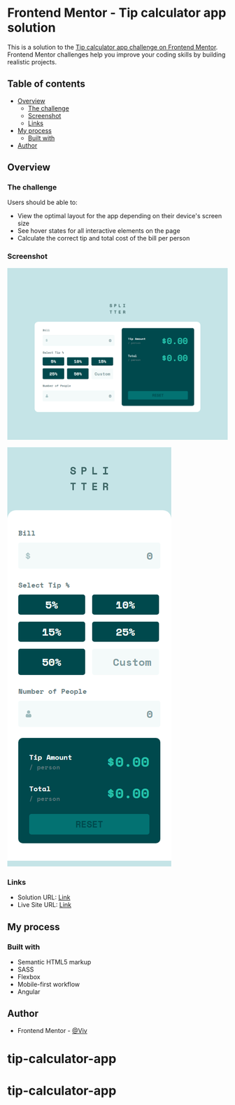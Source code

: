 # Frontend Mentor - Tip calculator app solution

This is a solution to the [Tip calculator app challenge on Frontend Mentor](https://www.frontendmentor.io/challenges/tip-calculator-app-ugJNGbJUX). Frontend Mentor challenges help you improve your coding skills by building realistic projects.

## Table of contents

- [Overview](#overview)
  - [The challenge](#the-challenge)
  - [Screenshot](#screenshot)
  - [Links](#links)
- [My process](#my-process)
  - [Built with](#built-with)
- [Author](#author)

## Overview

### The challenge

Users should be able to:

- View the optimal layout for the app depending on their device's screen size
- See hover states for all interactive elements on the page
- Calculate the correct tip and total cost of the bill per person

### Screenshot

![](screenshot1.png)

![](screenshot2.png)

### Links

- Solution URL: [Link](https://www.frontendmentor.io/solutions/tip-calculator-app-U1ptuo7mMi)
- Live Site URL: [Link](https://b-viv.github.io/tip-calculator-app/)

## My process

### Built with

- Semantic HTML5 markup
- SASS
- Flexbox
- Mobile-first workflow
- Angular

## Author

- Frontend Mentor - [@Viv](https://www.frontendmentor.io/profile/b-viv)
# tip-calculator-app
# tip-calculator-app
